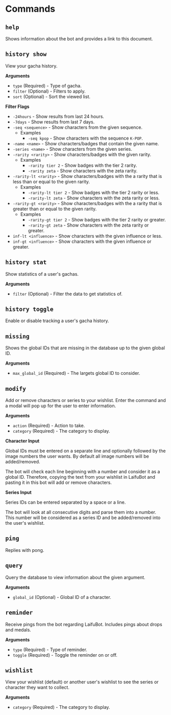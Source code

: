 # Commands

## `help`

Shows information about the bot and provides a link to this document.

## `history show`

View your gacha history.

**Arguments**

-   `type` (Required) - Type of gacha.
-   `filter` (Optional) - Filters to apply.
-   `sort` (Optional) - Sort the viewed list.

**Filter Flags**

-   `-24hours` - Show results from last 24 hours.
-   `-7days` - Show results from last 7 days.
-   `-seq <sequence>` - Show characters from the given sequence.
    -   Examples
        -   `-seq kpop` - Show characters with the sequence `K-POP`.
-   `-name <name>` - Show characters/badges that contain the given name.
-   `-series <name>` - Show characters from the given series.
-   `-rarity <rarity>` - Show characters/badges with the given rarity.
    -   Examples
        -   `-rarity tier 2` - Show badges with the tier 2 rarity.
        -   `-rarity zeta` - Show characters with the zeta rarity.
-   `-rarity-lt <rarity>` - Show characters/badges with the a rarity that is less than or equal to the given rarity.
    -   Examples
        -   `-rarity-lt tier 2` - Show badges with the tier 2 rarity or less.
        -   `-rarity-lt zeta` - Show characters with the zeta rarity or less.
-   `-rarity-gt <rarity>` - Show characters/badges with the a rarity that is greater than or equal to the given rarity.
    -   Examples
        -   `-rarity-gt tier 2` - Show badges with the tier 2 rarity or greater.
        -   `-rarity-gt zeta` - Show characters with the zeta rarity or greater.
-   `inf-lt <influence>` - Show characters with the given influence or less.
-   `inf-gt <influence>` - Show characters with the given influence or greater.

## `history stat`

Show statistics of a user's gachas.

**Arguments**

-   `filter` (Optional) - Filter the data to get statistics of.

## `history toggle`

Enable or disable tracking a user's gacha history.

## `missing`

Shows the global IDs that are missing in the database up to the given global ID.

**Arguments**

-   `max_global_id` (Required) - The largets global ID to consider.

## `modify`

Add or remove characters or series to your wishlist. Enter the command and a modal will pop up for the user to enter information.

**Arguments**

-   `action` (Required) - Action to take.
-   `category` (Required) - The category to display.

**Character Input**

Global IDs must be entered on a separate line and optionally followed by the image numbers the user wants. By default all image numbers will be added/removed.

The bot will check each line beginning with a number and consider it as a global ID. Therefore, copying the text from your wishlist in LaifuBot and pasting it in this bot will add or remove characters.

**Series Input**

Series IDs can be entered separated by a space or a line.

The bot will look at all consecutive digits and parse them into a number. This number will be considered as a series ID and be added/removed into the user's wishlist.

## `ping`

Replies with pong.

## `query`

Query the database to view information about the given argument.

**Arguments**

-   `global_id` (Optional) - Global ID of a character.

## `reminder`

Receive pings from the bot regarding LaifuBot. Includes pings about drops and medals.

**Arguments**

-   `type` (Required) - Type of reminder.
-   `toggle` (Required) - Toggle the reminder on or off.

## `wishlist`

View your wishlist (default) or another user's wishlist to see the series or character they want to collect.

**Arguments**

-   `category` (Required) - The category to display.
